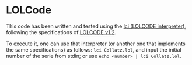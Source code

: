 # LOLCode
This code has been written and tested using the [lci (LOLCODE interpreter)](http://lolcode.org/), following the specifications of [LOLCODE v1.2](https://github.com/justinmeza/lolcode-spec/blob/master/v1.2/lolcode-spec-v1.2.md).

To execute it, one can use that interpreter (or another one that implements the same specifications) as follows: `lci Collatz.lol`, and input the initial number of the serie from stdin; or use `echo <number> | lci Collatz.lol`.

